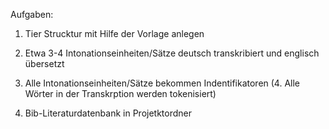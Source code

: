 Aufgaben:

1. Tier Strucktur mit Hilfe der Vorlage anlegen

2. Etwa 3-4 Intonationseinheiten/Sätze deutsch transkribiert und englisch übersetzt

3. Alle Intonationseinheiten/Sätze bekommen Indentifikatoren (4. Alle Wörter in der Transkrption werden tokenisiert)

4. Bib-Literaturdatenbank in Projetktordner
